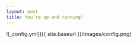 ```yaml
---
layout: post
title: You're up and running!
---
```




![_config.yml]({{ site.baseurl }}/images/config.png)


